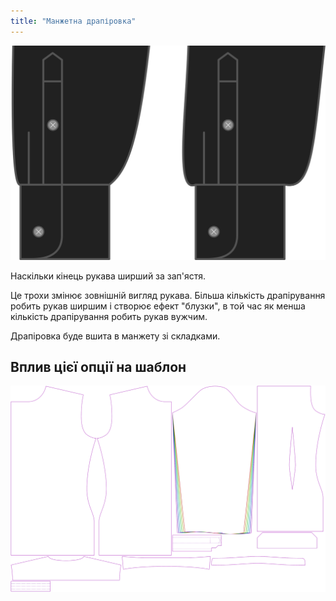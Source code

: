 ```yaml
---
title: "Манжетна драпіровка"
---
```


![Драпірування манжета](cuffdrape.svg)

Наскільки кінець рукава ширший за зап'ястя.

<Note>

Це трохи змінює зовнішній вигляд рукава.
Більша кількість драпірування робить рукав ширшим і створює ефект "блузки", в той час як менша кількість драпірування робить рукав вужчим.

Драпіровка буде вшита в манжету зі складками.

</Note>

## Вплив цієї опції на шаблон

![На цьому зображенні показано вплив цієї опції шляхом накладання декількох варіантів, які мають різне значення для цієї опції](simon_cuffdrape_sample.svg "Вплив цієї опції на шаблон")
